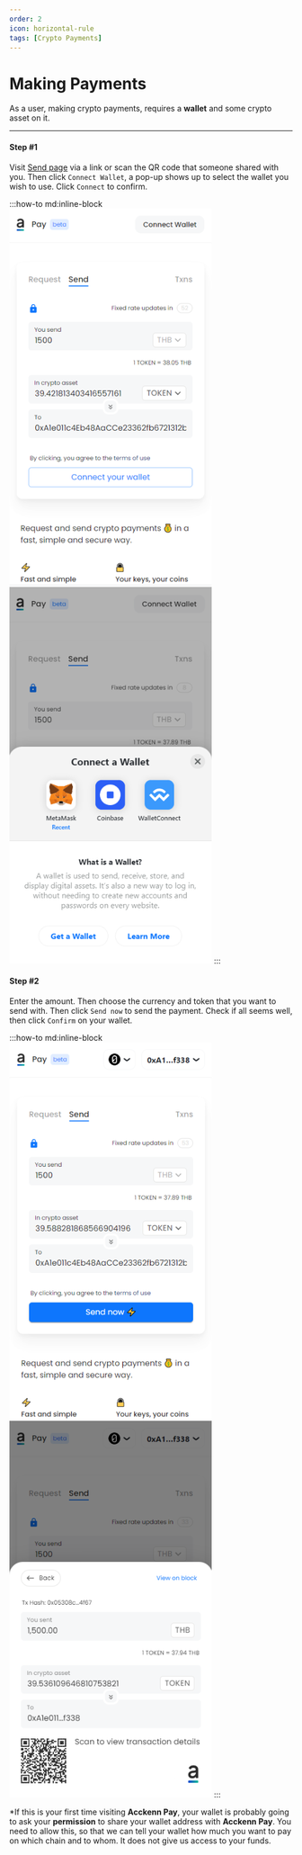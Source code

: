 ```yaml
---
order: 2
icon: horizontal-rule
tags: [Crypto Payments]
---
```


# Making Payments

As a user, making crypto payments, requires a **wallet** and some crypto asset on it.

---

#### Step #1

Visit [Send page](https://pay.acckenn.com/send) via a link or scan the QR code that someone shared with you. Then click `Connect Wallet`, a pop-up shows up to select the wallet you wish to use. Click `Connect` to confirm.

:::how-to md:inline-block
![Welcome](/static/sendStep1-1.png)
![Select wallet](/static/sendStep1-2.png)
:::

#### Step #2

Enter the amount. Then choose the currency and token that you want to send with. Then click `Send now` to send the payment. Check if all seems well, then click `Confirm` on your wallet.

:::how-to md:inline-block
![Enter amount](/static/sendStep2-1.png)
![Completed](/static/sendStep2-2.png)
:::

*If this is your first time visiting **Acckenn Pay**, your wallet is probably going to ask your **permission** to share your wallet address with **Acckenn Pay**. You need to allow this, so that we can tell your wallet how much you want to pay on which chain and to whom. It does not give us access to your funds.